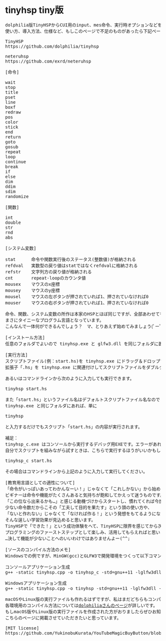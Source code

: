# tinyhsp tiny版
<pre>
dolphilia版TinyHSPからCUI用のinput、mes命令、実行時オプションなどを削りシェイプアップしたものです。
使い方、導入方法、仕様など、もしこのページで不足のものがあったら下記ページも確認してみてください。

TinyHSP
https://github.com/dolphilia/tinyhsp

neteruhsp
https://github.com/exrd/neteruhsp

[命令]

wait
stop
title
pset
line
boxf
redraw
pos
color
stick
end
return
goto
gosub
repeat
loop
continue
break
if
else
dim
ddim
sdim
randomize

[関数]

int
double
str
rnd
abs

[システム変数]

stat      命令や関数実行後のステータス(整数値)が格納される
refdval	  実数型の戻り値はstatではなくrefdvalに格納される
refstr	  文字列方の戻り値が格納される
cnt	      repeat-loopのカウンタ値
mousex	  マウスのx座標
mousey	  マウスのy座標
mousel	  マウスの左ボタンが押されていれば1、押されていなければ0
mouser	  マウスの右ボタンが押されていれば1、押されていなければ0

命令、関数、システム変数の所作は本家のHSPとほぼ同じですが、全部あわせても40個に満たない、
まさにタイニーなプログラム言語となっています。
こんなんで一体何ができるんでしょう？　マ、とりあえず始めてみましょう(ﾟーﾟ)σビシッ

[インストール方法]
任意のフォルダでよいので tinyhsp.exe と glfw3.dll を同じフォルダに置いてください。

[実行方法]
スクリプトファイル(例：start.hs)を tinyhsp.exe にドラッグ＆ドロップするか、
拡張子「.hs」を tinyhsp.exe に関連付けしてスクリプトファイルをダブルクリックします。

あるいはコマンドラインから次のように入力しても実行できます。

tinyhsp start.hs

また「start.hs」というファイル名はデフォルトスクリプトファイル名なので
tinyhsp.exe と同じフォルダにあれば、単に

tinyhsp

と入力するだけでもスクリプト「start.hs」の内容が実行されます。

補足：
tinyhsp_c.exe はコンソールから実行するデバッグ用EXEです。エラーがあればコンソールに表示されるようになってます。
自分でスクリプトを組みながら試すときは、こちらで実行するほうがいいかもしれません。

tinyhsp_c start.hs

その場合はコマンドラインから上記のように入力して実行してください。

[教育用言語としての適性について]
「命令がいっぱいあってわかんなーい！」じゃなくて「これしかない」から始められるのが唯一最大のメリットです。
ビギナーは命令や機能がたくさんあると気持ちが飽和してかえって迷うものです。
「この位なら出来るかも…」と感じる動機づけからスタートし、慣れてくれば今度は、
少ない命令数だからこその「工夫して目的を果たす」という頭の使い方や、
「ないと作れない」じゃなくて「なければ作る！」という発想をもてるようになる。
そんな逞しい学習効果が見込めると思います。
TinyHSPで「できた！」という成功体験をへて、TinyHSPに限界を感じてから次のプログラム言語へステップアップする。
プログラミングのファーストステップとして楽しみ、活用してもらえればと思います。
…決して機能が少ないことへのいいわけではありませんよー(^^;

[ソースのコンパイル方法のメモ]
Windowsでの例ですが、MinGW(gcc)とGLFW3で開発環境をつくって以下コマンドでコンパイルします。

コンソールアプリケーション生成
g++ -static tinyhsp.cpp -o tinyhsp_c -std=gnu++11 -lglfw3dll -lopengl32

Windowsアプリケーション生成
g++ -static tinyhsp.cpp -o tinyhsp -std=gnu++11 -lglfw3dll -lopengl32 -mwindows

macOSやLinux版の実行ファイルも作れるはずですが、私はまだどちらもコンパイルまで試せてません。
各環境用のコンパイル方法については<a href="https://github.com/dolphilia/tinyhsp">dolphiliaさんのページ</a>が詳しいです。
もしmacOS版やLinux版の実行ファイルを作成された方がおりましたらぜひお知らせください。
こちらのページに掲載させていただきたいと思っています。

[MIT license]
https://github.com/YukinobuKurata/YouTubeMagicBuyButton/blob/master/MIT-LICENSE.txt0
</pre>
